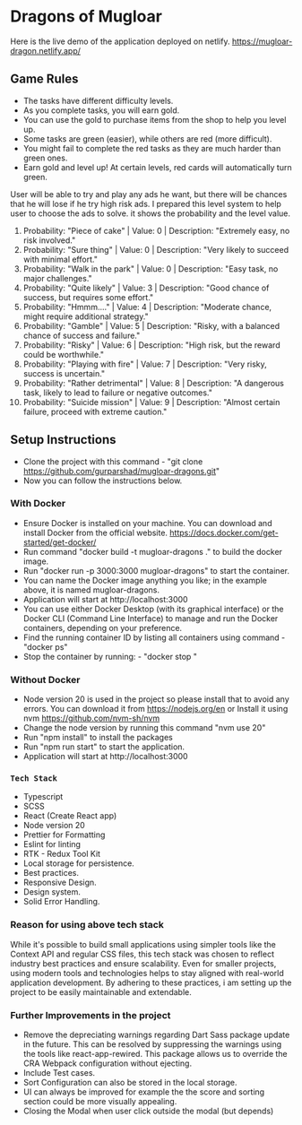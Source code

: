 # Dragons of Mugloar

Here is the live demo of the application deployed on netlify.
https://mugloar-dragon.netlify.app/

## Game Rules

- The tasks have different difficulty levels.
- As you complete tasks, you will earn gold.
- You can use the gold to purchase items from the shop to help you level up.
- Some tasks are green (easier), while others are red (more difficult).
- You might fail to complete the red tasks as they are much harder than green ones.
- Earn gold and level up! At certain levels, red cards will automatically turn green.

User will be able to try and play any ads he want, but there will be chances that he will lose if he try high risk ads. I prepared this level system to help user to choose the ads to solve. it shows the probability and the level value.

1. Probability: "Piece of cake" | Value: 0 | Description: "Extremely easy, no risk involved."
2. Probability: "Sure thing" | Value: 0 | Description: "Very likely to succeed with minimal effort."
3. Probability: "Walk in the park" | Value: 0 | Description: "Easy task, no major challenges."
4. Probability: "Quite likely" | Value: 3 | Description: "Good chance of success, but requires some effort."
5. Probability: "Hmmm...." | Value: 4 | Description: "Moderate chance, might require additional strategy."
6. Probability: "Gamble" | Value: 5 | Description: "Risky, with a balanced chance of success and failure."
7. Probability: "Risky" | Value: 6 | Description: "High risk, but the reward could be worthwhile."
8. Probability: "Playing with fire" | Value: 7 | Description: "Very risky, success is uncertain."
9. Probability: "Rather detrimental" | Value: 8 | Description: "A dangerous task, likely to lead to failure or negative outcomes."
10. Probability: "Suicide mission" | Value: 9 | Description: "Almost certain failure, proceed with extreme caution."

## Setup Instructions

- Clone the project with this command - "git clone https://github.com/gurparshad/mugloar-dragons.git"
- Now you can follow the instructions below.

### With Docker

- Ensure Docker is installed on your machine. You can download and install Docker from the official website. https://docs.docker.com/get-started/get-docker/
- Run command "docker build -t mugloar-dragons ." to build the docker image.
- Run "docker run -p 3000:3000 mugloar-dragons" to start the container.
- You can name the Docker image anything you like; in the example above, it is named mugloar-dragons.
- Application will start at http://localhost:3000
- You can use either Docker Desktop (with its graphical interface) or the Docker CLI (Command Line Interface) to manage and run the Docker containers, depending on your preference.
- Find the running container ID by listing all containers using command - "docker ps"
- Stop the container by running: - "docker stop <container-id>"

### Without Docker

- Node version 20 is used in the project so please install that to avoid any errors. You can download it from https://nodejs.org/en or Install it using nvm https://github.com/nvm-sh/nvm
- Change the node version by running this command "nvm use 20"
- Run "npm install" to install the packages
- Run "npm run start" to start the application.
- Application will start at http://localhost:3000

### `Tech Stack`

- Typescript
- SCSS
- React (Create React app)
- Node version 20
- Prettier for Formatting
- Eslint for linting
- RTK - Redux Tool Kit
- Local storage for persistence.
- Best practices.
- Responsive Design.
- Design system.
- Solid Error Handling.

### Reason for using above tech stack

While it's possible to build small applications using simpler tools like the Context API and regular CSS files, this tech stack was chosen to reflect industry best practices and ensure scalability. Even for smaller projects, using modern tools and technologies helps to stay aligned with real-world application development. By adhering to these practices, i am setting up the project to be easily maintainable and extendable.

### Further Improvements in the project

- Remove the depreciating warnings regarding Dart Sass package update in the future. This can be resolved by suppressing the warnings using the tools like react-app-rewired. This package allows us to override the CRA Webpack configuration without ejecting.
- Include Test cases.
- Sort Configuration can also be stored in the local storage.
- UI can always be improved for example the the score and sorting section could be more visually appealing.
- Closing the Modal when user click outside the modal (but depends)
